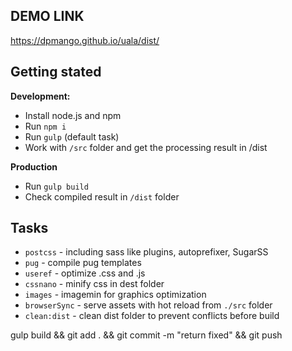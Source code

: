 ## DEMO LINK
https://dpmango.github.io/uala/dist/

## Getting stated
__Development:__
- Install node.js and npm
- Run `npm i`
- Run `gulp` (default task)
- Work with `/src` folder and get the processing result in /dist

__Production__
- Run `gulp build`
- Check compiled result in `/dist` folder

## Tasks
- `postcss` - including sass like plugins, autoprefixer, SugarSS
- `pug` - compile pug templates
- `useref` - optimize .css and .js
- `cssnano` - minify css in dest folder
- `images` - imagemin for graphics optimization
- `browserSync` - serve assets with hot reload from `./src` folder
- `clean:dist` - clean dist folder to prevent conflicts before build


gulp build && git add . && git commit -m "return fixed" && git push
